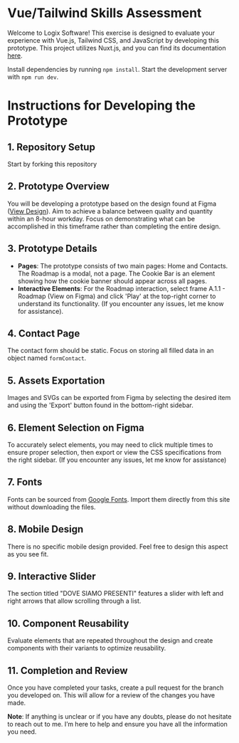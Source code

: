# Vue/Tailwind Skills Assessment

Welcome to Logix Software! This exercise is designed to evaluate your experience with Vue.js, Tailwind CSS, and JavaScript by developing this prototype. This project utilizes Nuxt.js, and you can find its documentation [here](https://nuxt.com/).

Install dependencies by running `npm install`.
Start the development server with `npm run dev`.

# Instructions for Developing the Prototype

## 1. Repository Setup
Start by forking this repository

## 2. Prototype Overview
You will be developing a prototype based on the design found at Figma ([View Design](https://www.figma.com/file/w029yGy9JL93kzmv15NzX4/padel-dao?type=design&node-id=0%3A1&mode=design&t=iWOS1srC4Nyqe9E2-1)). Aim to achieve a balance between quality and quantity within an 8-hour workday. Focus on demonstrating what can be accomplished in this timeframe rather than completing the entire design.

## 3. Prototype Details
- **Pages**: The prototype consists of two main pages: Home and Contacts. The Roadmap is a modal, not a page. The Cookie Bar is an element showing how the cookie banner should appear across all pages.
- **Interactive Elements**: For the Roadmap interaction, select frame A.1.1 - Roadmap (View on Figma) and click 'Play' at the top-right corner to understand its functionality. (If you encounter any issues, let me know for assistance).

## 4. Contact Page
The contact form should be static. Focus on storing all filled data in an object named `formContact`.

## 5. Assets Exportation
Images and SVGs can be exported from Figma by selecting the desired item and using the 'Export' button found in the bottom-right sidebar.

## 6. Element Selection on Figma
To accurately select elements, you may need to click multiple times to ensure proper selection, then export or view the CSS specifications from the right sidebar. (If you encounter any issues, let me know for assistance)

## 7. Fonts
Fonts can be sourced from [Google Fonts](https://fonts.google.com/). Import them directly from this site without downloading the files.

## 8. Mobile Design
There is no specific mobile design provided. Feel free to design this aspect as you see fit.

## 9. Interactive Slider
The section titled "DOVE SIAMO PRESENTI" features a slider with left and right arrows that allow scrolling through a list.

## 10. Component Reusability
Evaluate elements that are repeated throughout the design and create components with their variants to optimize reusability.

## 11. Completion and Review
Once you have completed your tasks, create a pull request for the branch you developed on. This will allow for a review of the changes you have made.

**Note**: If anything is unclear or if you have any doubts, please do not hesitate to reach out to me. I’m here to help and ensure you have all the information you need.
